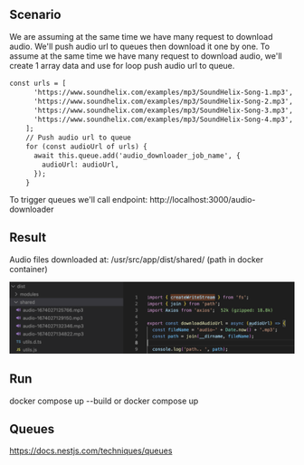 ## Scenario

We are assuming at the same time we have many request to download audio. We'll push audio url to queues then download it one by one.
To assume at the same time we have many request to download audio, we'll create 1 array data and use for loop push audio url to queue.

```
const urls = [
      'https://www.soundhelix.com/examples/mp3/SoundHelix-Song-1.mp3',
      'https://www.soundhelix.com/examples/mp3/SoundHelix-Song-2.mp3',
      'https://www.soundhelix.com/examples/mp3/SoundHelix-Song-3.mp3',
      'https://www.soundhelix.com/examples/mp3/SoundHelix-Song-4.mp3',
    ];
    // Push audio url to queue
    for (const audioUrl of urls) {
      await this.queue.add('audio_downloader_job_name', {
        audioUrl: audioUrl,
      });
    }
```

To trigger queues we'll call endpoint: http://localhost:3000/audio-downloader

## Result

Audio files downloaded at: /usr/src/app/dist/shared/ (path in docker container)

<img src="./screenshot/result.png"/>

## Run

docker compose up --build or docker compose up

## Queues

https://docs.nestjs.com/techniques/queues

